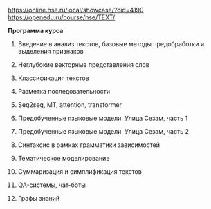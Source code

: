 https://online.hse.ru/local/showcase/?cid=4190
https://openedu.ru/course/hse/TEXT/

**Программа курса**

1. Введение в анализ текстов, базовые методы предобработки и выделения признаков

2. Неглубокие векторные представления слов

3. Классификация текстов

4. Разметка последовательности

5. Seq2seq, MT, attention, transformer

6. Предобученные языковые модели. Улица Сезам, часть 1

7. Предобученные языковые модели. Улица Сезам, часть 2

8. Синтаксис в рамках грамматики зависимостей

9. Тематическое моделирование

10. Суммаризация и симплификация текстов

11. QA-системы, чат-боты

12. Графы знаний